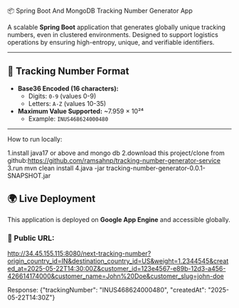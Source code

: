 📦 Spring Boot And MongoDB Tracking Number Generator App

A scalable **Spring Boot** application that generates globally unique tracking numbers, even in clustered environments. Designed to support logistics operations by ensuring high-entropy, unique, and verifiable identifiers.

---

## 🔢 Tracking Number Format

- **Base36 Encoded (16 characters):**
    - Digits: `0-9` (values 0-9)
    - Letters: `A-Z` (values 10-35)
- **Maximum Value Supported:** ~7.959 × 10²⁴
    - Example: `INUS468624000480`

---

How to run locally:

1.install java17 or above and mongo db
2.download this project/clone from github:https://github.com/ramsahnp/tracking-number-generator-service
3.run mvn clean install
4.java -jar tracking-number-generator-0.0.1-SNAPSHOT.jar


## 🌍 Live Deployment

This application is deployed on **Google App Engine** and accessible globally.

### 🔗 Public URL:
http://34.45.155.115:8080/next-tracking-number?origin_country_id=IN&destination_country_id=US&weight=1.2344545&created_at=2025-05-22T14:30:00Z&customer_id=123e4567-e89b-12d3-a456-426614174000&customer_name=John%20Doe&customer_slug=john-doe

Response: {"trackingNumber": "INUS468624000480", "createdAt": "2025-05-22T14:30Z"}




